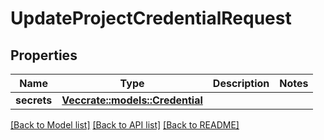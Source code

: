 # UpdateProjectCredentialRequest

## Properties

Name | Type | Description | Notes
------------ | ------------- | ------------- | -------------
**secrets** | [**Vec<crate::models::Credential>**](Credential.md) |  | 

[[Back to Model list]](../README.md#documentation-for-models) [[Back to API list]](../README.md#documentation-for-api-endpoints) [[Back to README]](../README.md)


